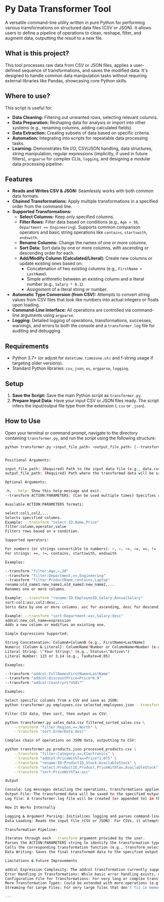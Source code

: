 # Py Data Transformer Tool

A versatile command-line utility written in pure Python for performing various transformations on structured data files (CSV or JSON). It allows users to define a pipeline of operations to clean, reshape, filter, and augment data, outputting the result to a new file.

## What is this project?

This tool processes raw data from CSV or JSON files, applies a user-defined sequence of transformations, and saves the modified data. It's designed to handle common data manipulation tasks without requiring external libraries like Pandas, showcasing core Python skills.

## Where to use?

This script is useful for:
*   **Data Cleaning:** Filtering out unwanted rows, selecting relevant columns.
*   **Data Preparation:** Reshaping data for analysis or import into other systems (e.g., renaming columns, adding calculated fields).
*   **Data Extraction:** Creating subsets of data based on specific criteria.
*   **Automation:** Integrating into scripts for repeatable data processing tasks.
*   **Learning:** Demonstrates file I/O, CSV/JSON handling, data structures, string manipulation, regular expressions (implicitly, if used in future filters), `argparse` for complex CLIs, `logging`, and designing a modular data processing pipeline.

## Features

*   **Reads and Writes CSV & JSON:** Seamlessly works with both common data formats.
*   **Chained Transformations:** Apply multiple transformations in a specified order from the command line.
*   **Supported Transformations:**
    *   **Select Columns:** Keep only specified columns.
    *   **Filter Rows:** Filter data based on conditions (e.g., `Age > 30`, `Department == Engineering`). Supports common comparison operators and basic string operations like `contains`, `startswith`, `endswith`.
    *   **Rename Columns:** Change the names of one or more columns.
    *   **Sort Data:** Sort data by one or more columns, with ascending or descending order for each.
    *   **Add/Modify Column (Calculated/Literal):** Create new columns or update existing ones based on:
        *   Concatenation of two existing columns (e.g., `FirstName + LastName`).
        *   Simple arithmetic between an existing column and a literal number (e.g., `Salary * 0.1`).
        *   Assignment of a literal string or number.
*   **Automatic Type Conversion (from CSV):** Attempts to convert string values from CSV files that look like numbers into actual integers or floats upon loading.
*   **Command-Line Interface:** All operations are controlled via command-line arguments using `argparse`.
*   **Logging:** Detailed logging of operations, transformations, successes, warnings, and errors to both the console and a `transformer.log` file for auditing and debugging.

## Requirements

*   Python 3.7+ (or adjust for `datetime.timezone.utc` and f-string usage if targeting older versions).
*   Standard Python libraries: `csv`, `json`, `os`, `argparse`, `logging`.

## Setup

1.  **Save the Script:**
    Save the main Python script as `transformer.py`.
2.  **Prepare Input Data:**
    Have your input CSV or JSON files ready. The script infers the input/output file type from the extension (`.csv` or `.json`).

## How to Use

Open your terminal or command prompt, navigate to the directory containing `transformer.py`, and run the script using the following structure:

```bash
python transformer.py <input_file_path> <output_file_path> [--transform ACTION:PARAMETERS]...


Positional Arguments:

input_file_path: (Required) Path to the input data file (e.g., data.csv, products.json).
output_file_path: (Required) Path where the transformed data will be saved.

Optional Arguments:

-h, --help: Show this help message and exit.
--transform ACTION:PARAMETERS: (Can be used multiple times) Specifies a transformation to apply. Transformations are applied in the order they appear on the command line.

Available ACTION:PARAMETERS formats:

select:col1,col2,...
Selects specified columns.
Example: --transform "select:ID,Name,Price"
filter:column,operator,value
Filters rows based on a condition.

Supported operators:

For numbers (or strings convertible to numbers): >, <, >=, <=, ==, !=
For strings: ==, !=, contains, startswith, endswith

Examples:

--transform "filter:Age,>,30"
--transform "filter:Department,==,Engineering"
--transform "filter:ProductName,contains,Laptop"
rename:old_name1:new_name1,old_name2:new_name2,...
Renames one or more columns.

Example: --transform "rename:ID:EmployeeID,Salary:AnnualSalary"
sort:col1:asc,col2:desc,...
Sorts data by one or more columns. asc for ascending, desc for descending.

Example: --transform "sort:Department:asc,Salary:desc"
addcol:new_col_name=expression
Adds a new column or modifies an existing one.

Simple Expressions Supported:

String Concatenation: ColumnA+ColumnB (e.g., FirstName+LastName)
Numeric (Column & Literal): ColumnName*Number or ColumnName+Number (e.g., Price*1.2 or Quantity+5)
Literal String: \"Your String\" (e.g., Status=\"Active\")
Literal Number: 123 or 3.14 (e.g., TaxRate=0.05)

Examples:

--transform "addcol:FullName=FirstName+LastName"
--transform "addcol:DiscountPrice=Price*0.9"
--transform "addcol:Country=\"USA\""

Examples:

Select specific columns from a CSV and save as JSON:
python transformer.py employees.csv selected_employees.json --transform "select:ID,FirstName,Department"

Filter CSV data, then sort, then output as CSV:

python transformer.py sales_data.csv filtered_sorted_sales.csv \
    --transform "filter:Region,==,North" \
    --transform "sort:OrderDate:desc"

Complex chain of operations on JSON data, outputting to CSV:

python transformer.py products.json processed_products.csv \
    --transform "filter:Category,==,Electronics" \
    --transform "addcol:PriceWithTax=Price*1.075" \
    --transform "rename:ID:ProductID,Stock:AvailableStock" \
    --transform "select:ProductID,Product,PriceWithTax,AvailableStock" \
    --transform "sort:PriceWithTax:asc"

Output

Console: Log messages detailing the operations, transformations applied, number of rows processed/affected, and any warnings or errors.
Output File: The transformed data will be saved to the specified output_file_path in the chosen format (CSV or JSON).
Log File: A transformer.log file will be created (or appended to) in the directory where transformer.py is run. This file contains a detailed history of all operations.

How It Works Internally

Logging & Argument Parsing: Initializes logging and parses command-line arguments.
Data Loading: Reads the input file (CSV or JSON). For CSVs, it attempts to convert numeric-looking string values to int or float.

Transformation Pipeline:

Iterates through each --transform argument provided by the user.
Parses the ACTION:PARAMETERS string to identify the transformation type and its specific arguments.
Calls the corresponding transformation function (e.g., transform_select_columns, transform_filter_rows, etc.) with the current state of the data. The output of one transformation becomes the input for the next.
Data Writing: Saves the final transformed data to the specified output file.

Limitations & Future Improvements

addcol Expression Complexity: The addcol transformation currently supports very simple expressions. A more robust solution would require a proper expression parsing library.
Error Handling in Transformations: While basic error handling exists, more granular reporting for issues within specific transformation steps could be added.
Configuration File for Transformations: For very long or complex transformation pipelines, a configuration file (e.g., JSON or YAML) to define the steps would be more user-friendly than long command lines.
More Transformation Types: Could be extended with more operations (e.g., group by, aggregate, pivot, merge/join - though these become complex without libraries like Pandas).
Streaming for Large Files: For very large files that don't fit in memory, the current approach of loading all data first might be problematic. A streaming approach (processing row by row without loading everything) would be needed.

---
